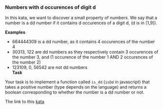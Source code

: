 ### Numbers with d occurences of digit d

In this kata, we want to discover a small property of numbers. We say that a number is a dd number if it contains d occurences of a digit d, (d is in [1,9]).

**Examples**  
* 664444309 is a dd number, as it contains 4 occurences of the number 4  
* 30313, 122 are dd numbers as they respectively contain 3 occurences of the number 3, and (1 occurence of the number 1 AND 2 occurences of the number 2)
* 123109, 0, 56542 are not dd numbers  
**Task**  

Your task is to implement a function called `is_dd` (`isDd` in javascript) that takes a positive number (type depends on the language) and returns a boolean corresponding to whether the number is a dd number or not.  

The link to this [kata](https://www.codewars.com/kata/numbers-with-d-occurences-of-digit-d/java)
